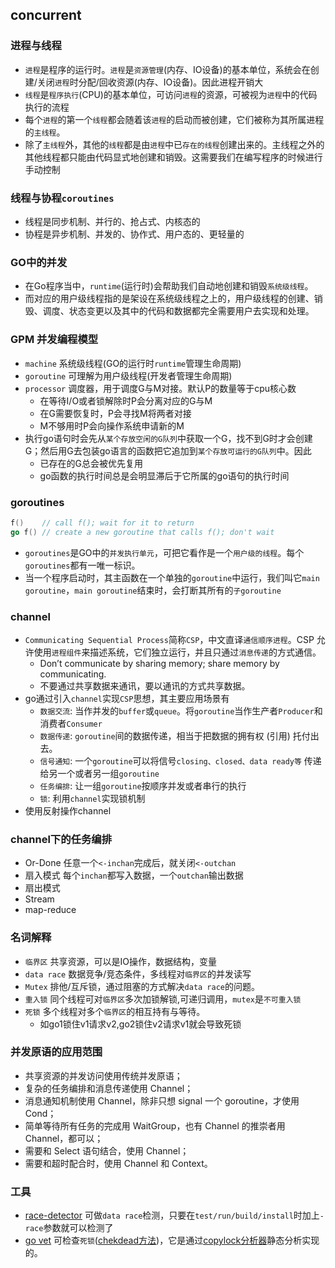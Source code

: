 ## concurrent
### 进程与线程
- `进程`是程序的运行时。`进程`是`资源管理`(内存、IO设备)的基本单位，系统会在创建/关闭`进程`时分配/回收资源(内存、IO设备)。因此进程开销大
- `线程`是`程序执行`(CPU)的基本单位，可访问`进程`的资源，可被视为`进程`中的代码执行的流程
- 每个`进程`的第一个`线程`都会随着该`进程`的启动而被创建，它们被称为其所属进程的`主线程`。
- 除了`主线程`外，其他的`线程`都是由`进程`中已`存在的线程`创建出来的。主线程之外的其他线程都只能由代码显式地创建和销毁。这需要我们在编写程序的时候进行手动控制

### 线程与协程`coroutines`
- 线程是同步机制、并行的、抢占式、内核态的
- 协程是异步机制、并发的、协作式、用户态的、更轻量的

### GO中的并发
- 在Go程序当中，`runtime`(运行时)会帮助我们自动地创建和销毁`系统级线程`。
- 而对应的用户级线程指的是架设在系统级线程之上的，用户级线程的创建、销毁、调度、状态变更以及其中的代码和数据都完全需要用户去实现和处理。

### GPM 并发编程模型
- `machine` 系统级线程(GO的运行时`runtime`管理生命周期)
- `goroutine` 可理解为用户级线程(开发者管理生命周期)
- `processor` 调度器，用于调度G与M对接。默认P的数量等于cpu核心数
    + 在等待I/O或者锁解除时P会分离对应的G与M
    + 在G需要恢复时，P会寻找M将两者对接
    + M不够用时P会向操作系统申请新的M
- 执行go语句时会先从`某个存放空闲的G队列`中获取一个G，找不到G时才会创建G；然后用G去包装go语言的函数把它追加到`某个存放可运行的G队列`中。因此
    + 已存在的G总会被优先复用
    + go函数的执行时间总是会明显滞后于它所属的go语句的执行时间

### goroutines
```go
f()    // call f(); wait for it to return
go f() // create a new goroutine that calls f(); don't wait
```

- `goroutines`是GO中的`并发执行单元`，可把它看作是一个`用户级的线程`。每个`goroutines`都有一唯一标识。
- 当一个程序启动时，其主函数在一个单独的`goroutine`中运行，我们叫它`main goroutine`，`main goroutine`结束时，会打断其所有的`子goroutine`

### channel
- `Communicating Sequential Process`简称`CSP`，中文直译`通信顺序进程`。CSP 允许使用`进程组件`来描述系统，它们独立运行，并且只通过`消息传递`的方式通信。
    + Don’t communicate by sharing memory; share memory by communicating.
    + 不要通过共享数据来通讯，要以通讯的方式共享数据。
- go通过引入`channel`实现`CSP`思想，其主要应用场景有
    + `数据交流`: 当作并发的`buffer`或`queue`。将`goroutine`当作生产者`Producer`和消费者`Consumer`
    + `数据传递`: `goroutine`间的数据传递，相当于把数据的拥有权 (引用) 托付出去。
    + `信号通知`: 一个`goroutine`可以将信号`closing、closed、data ready等` 传递给另一个或者另一组`goroutine`
    + `任务编排`: 让一组`goroutine`按顺序并发或者串行的执行
    + `锁`: 利用`channel`实现锁机制
- 使用反射操作channel

### channel下的任务编排
- Or-Done 任意一个`<-inchan`完成后，就关闭`<-outchan`
- 扇入模式 每个`inchan`都写入数据，一个`outchan`输出数据
- 扇出模式
- Stream
- map-reduce


### 名词解释
- `临界区` 共享资源，可以是IO操作，数据结构，变量
- `data race` 数据竞争/竞态条件，多线程对`临界区`的并发读写
- `Mutex` 排他/互斥锁，通过阻塞的方式解决`data race`的问题。
- `重入锁` 同个线程可对`临界区`多次加锁解锁,可递归调用，`mutex`是`不可重入锁`
- `死锁` 多个线程对多个`临界区`的相互持有与等待。
    + 如go1锁住v1请求v2,go2锁住v2请求v1就会导致死锁

### 并发原语的应用范围
- 共享资源的并发访问使用传统并发原语；
- 复杂的任务编排和消息传递使用 Channel；
- 消息通知机制使用 Channel，除非只想 signal 一个 goroutine，才使用 Cond；
- 简单等待所有任务的完成用 WaitGroup，也有 Channel 的推崇者用 Channel，都可以；
- 需要和 Select 语句结合，使用 Channel；
- 需要和超时配合时，使用 Channel 和 Context。

### 工具
- [race-detector](https://go.dev/blog/race-detector) 可做`data race`检测，只要在`test/run/build/install`时加上`-race`参数就可以检测了
- [go vet](#go-tool-vet) 可检查`死锁`([chekdead方法](https://go.dev/src/runtime/proc.go?h=checkdead#L4935))，它是通过[copylock分析器](https://github.com/golang/tools/blob/master/go/analysis/passes/copylock/copylock.go)静态分析实现的。
